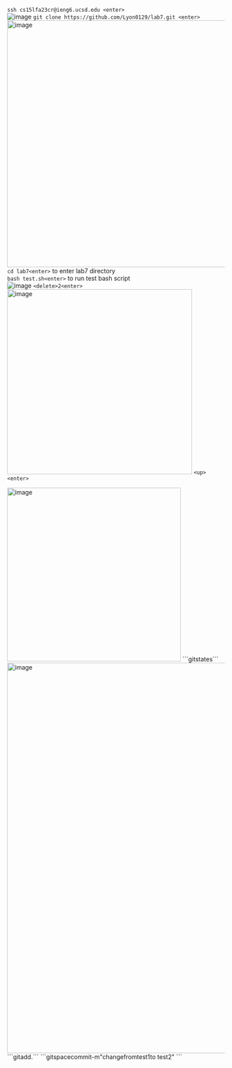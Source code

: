 ```ssh cs15lfa23cr@ieng6.ucsd.edu <enter>```  
![image](https://github.com/Lyon0129/cse15l-lab-reports/assets/130290363/a730bb27-2fce-4850-8a70-8f4a4f1646b1)
```git clone https://github.com/Lyon0129/lab7.git <enter> ```  
<img width="571" alt="image" src="https://github.com/Lyon0129/cse15l-lab-reports/assets/130290363/82552f6f-6d7f-4055-a8cf-cfcad93e9cef">
```cd lab7<enter>``` to enter lab7 directory  
```bash test.sh<enter>``` to run test bash script  
![image](https://github.com/Lyon0129/cse15l-lab-reports/assets/130290363/ac9fc006-40b5-4623-a093-520c768637eb)
```<delete>2<enter>```  
<img width="428" alt="image" src="https://github.com/Lyon0129/cse15l-lab-reports/assets/130290363/508958d8-6212-429e-bc56-c91dbbe975be">
```<up> <enter>```  

<img width="402" alt="image" src="https://github.com/Lyon0129/cse15l-lab-reports/assets/130290363/4ec8c290-3765-4d30-8dfb-8fcf9a23715e">
```git<space>states<enter>```  
<img width="903" alt="image" src="https://github.com/Lyon0129/cse15l-lab-reports/assets/130290363/a222f4ee-3879-405e-b7b2-54b6bbeb59f4">
```git<space>add<space>.<enter>```  
```git<space>space<space>commit<space>-m<space>"change<space>from<space>test1<space>to<space> test2" <enter>```  


